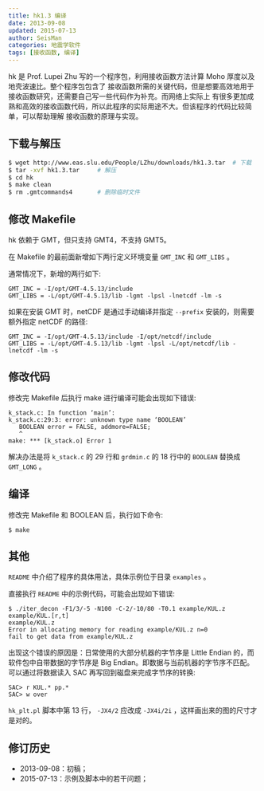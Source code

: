 ```yaml
---
title: hk1.3 编译
date: 2013-09-08
updated: 2015-07-13
author: SeisMan
categories: 地震学软件
tags: [接收函数, 编译]
---
```


hk 是 Prof. Lupei Zhu 写的一个程序包，利用接收函数方法计算 Moho 厚度以及地壳波速比。整个程序包包含了
接收函数所需的关键代码，但是想要高效地用于接收函数研究，还需要自己写一些代码作为补充。而网络上实际上
有很多更加成熟和高效的接收函数代码，所以此程序的实际用途不大。但该程序的代码比较简单，可以帮助理解
接收函数的原理与实现。

<!--more-->

## 下载与解压

``` bash
$ wget http://www.eas.slu.edu/People/LZhu/downloads/hk1.3.tar  # 下载
$ tar -xvf hk1.3.tar     # 解压
$ cd hk
$ make clean
$ rm .gmtcommands4       # 删除临时文件
```

## 修改 Makefile

hk 依赖于 GMT，但只支持 GMT4，不支持 GMT5。

在 Makefile 的最前面新增如下两行定义环境变量 `GMT_INC` 和 `GMT_LIBS` 。

通常情况下，新增的两行如下:

    GMT_INC = -I/opt/GMT-4.5.13/include
    GMT_LIBS = -L/opt/GMT-4.5.13/lib -lgmt -lpsl -lnetcdf -lm -s

如果在安装 GMT 时，netCDF 是通过手动编译并指定 `--prefix` 安装的，则需要额外指定 netCDF 的路径:

    GMT_INC = -I/opt/GMT-4.5.13/include -I/opt/netcdf/include
    GMT_LIBS = -L/opt/GMT-4.5.13/lib -lgmt -lpsl -L/opt/netcdf/lib -lnetcdf -lm -s

## 修改代码

修改完 Makefile 后执行 make 进行编译可能会出现如下错误:

    k_stack.c: In function ‘main’:
    k_stack.c:29:3: error: unknown type name ‘BOOLEAN’
       BOOLEAN error = FALSE, addmore=FALSE;
       ^
    make: *** [k_stack.o] Error 1

解决办法是将 `k_stack.c` 的 29 行和 `grdmin.c` 的 18 行中的 `BOOLEAN` 替换成 `GMT_LONG` 。

## 编译

修改完 Makefile 和 BOOLEAN 后，执行如下命令:

    $ make

## 其他

`README` 中介绍了程序的具体用法，具体示例位于目录 `examples` 。

直接执行 `README` 中的示例代码，可能会出现如下错误:

    $ ./iter_decon -F1/3/-5 -N100 -C-2/-10/80 -T0.1 example/KUL.z example/KUL.[r,t]
    example/KUL.z
    Error in allocating memory for reading example/KUL.z n=0
    fail to get data from example/KUL.z

出现这个错误的原因是：日常使用的大部分机器的字节序是 Little Endian 的，而软件包中自带数据的字节序是 Big
Endian。即数据与当前机器的字节序不匹配。可以通过将数据读入 SAC 再写回到磁盘来完成字节序的转换:

    SAC> r KUL.* pp.*
    SAC> w over

`hk_plt.pl` 脚本中第 13 行， `-JX4/2` 应改成 `-JX4i/2i` ，这样画出来的图的尺寸才是对的。

## 修订历史

-   2013-09-08：初稿；
-   2015-07-13：示例及脚本中的若干问题；

